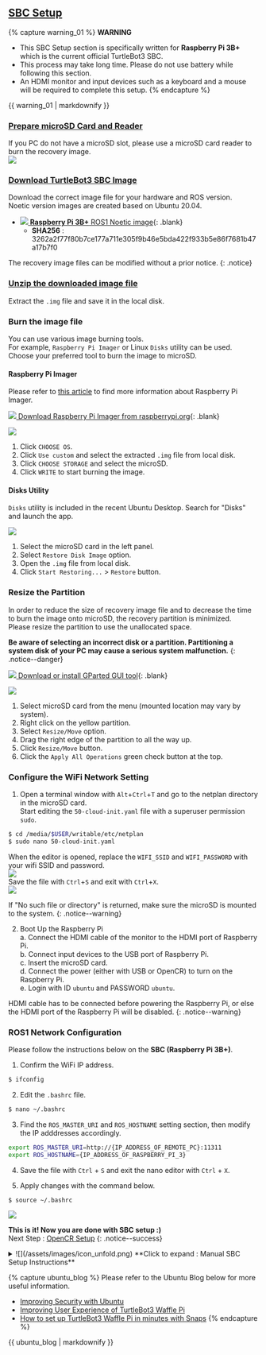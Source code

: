
<div style="counter-reset: h1 3"></div>
<div style="counter-reset: h2 1"></div>

## [SBC Setup](#sbc-setup)

{% capture warning_01 %}
**WARNING**
- This SBC Setup section is specifically written for **Raspberry Pi 3B+** which is the current official TurtleBot3 SBC.
- This process may take long time. Please do not use battery while following this section.
- An HDMI monitor and input devices such as a keyboard and a mouse will be required to complete this setup.
{% endcapture %}
<div class="notice--danger">{{ warning_01 | markdownify }}</div>

### [Prepare microSD Card and Reader](#prepare-microsd-card-and-reader)
If you PC do not have a microSD slot, please use a microSD card reader to burn the recovery image.  
![](/assets/images/platform/turtlebot3/setup/micro_sd_reader.png)

### [Download TurtleBot3 SBC Image](#download-turtlebot3-sbc-image)
Download the correct image file for your hardware and ROS version.  
Noetic version images are created based on Ubuntu 20.04.  

- [![](/assets/images/icon_download.png) **Raspberry Pi 3B+** ROS1 Noetic image](https://www.robotis.com/service/download.php?no=2008){: .blank}
  - **SHA256** : 3262a2f77f80b7ce177a711e305f9b46e5bda422f933b5e86f7681b47a17b7f0

The recovery image files can be modified without a prior notice.
{: .notice}

### [Unzip the downloaded image file](#unzip-the-downloaded-image-file)
Extract the `.img` file and save it in the local disk.

### Burn the image file
You can use various image burning tools.  
For example, `Raspberry Pi Imager` or Linux `Disks` utility can be used.  
Choose your preferred tool to burn the image to microSD.

#### Raspberry Pi Imager
Please refer to [this article](https://www.raspberrypi.org/blog/raspberry-pi-imager-imaging-utility/) to find more information about Raspberry Pi Imager.

[![](/assets/images/icon_download.png) Download Raspberry Pi Imager from raspberrypi.org](https://www.raspberrypi.org/software/){: .blank}

![](/assets/images/platform/turtlebot3/setup/rpi_imager.gif)  
1. Click `CHOOSE OS`.  
2. Click `Use custom` and select the extracted `.img` file from local disk.  
3. Click `CHOOSE STORAGE` and select the microSD.  
4. Click `WRITE` to start burning the image.

#### Disks Utility
`Disks` utility is included in the recent Ubuntu Desktop. Search for "Disks" and launch the app.  

![](/assets/images/platform/turtlebot3/setup/disks.gif)  
1. Select the microSD card in the left panel.  
2. Select `Restore Disk Image` option.  
3. Open the `.img` file from local disk.  
4. Click `Start Restoring...` > `Restore` button.

### Resize the Partition
In order to reduce the size of recovery image file and to decrease the time to burn the image onto microSD, the recovery partition is minimized.  
Please resize the partition to use the unallocated space.

**Be aware of selecting an incorrect disk or a partition. Partitioning a system disk of your PC may cause a serious system malfunction.**
{: .notice--danger}

[![](/assets/images/icon_download.png) Download or install GParted GUI tool](https://gparted.org/download.php){: .blank}

![](/assets/images/platform/turtlebot3/setup/gparted.gif)  
1. Select microSD card from the menu (mounted location may vary by system).  
2. Right click on the yellow partition.  
3. Select `Resize/Move` option.  
4. Drag the right edge of the partition to all the way up.  
5. Click `Resize/Move` button.  
6. Click the `Apply All Operations` green check button at the top.

### Configure the WiFi Network Setting
1. Open a terminal window with `Alt`+`Ctrl`+`T` and go to the netplan directory in the microSD card.  
Start editing the `50-cloud-init.yaml` file with a superuser permission `sudo`.  
```bash
$ cd /media/$USER/writable/etc/netplan
$ sudo nano 50-cloud-init.yaml
```  
When the editor is opened, replace the `WIFI_SSID` and `WIFI_PASSWORD` with your wifi SSID and password.  
![](/assets/images/platform/turtlebot3/setup/ros2_sbc_netcfg.png)  
Save the file with `Ctrl`+`S` and exit with `Ctrl`+`X`.  
![](/assets/images/platform/turtlebot3/setup/network_setup.gif)  

If "No such file or directory" is returned, make sure the microSD is mounted to the system.
{: .notice--warning}

2. Boot Up the Raspberry Pi  
  a. Connect the HDMI cable of the monitor to the HDMI port of Raspberry Pi.  
  b. Connect input devices to the USB port of Raspberry Pi.  
  c. Insert the microSD card.  
  d. Connect the power (either with USB or OpenCR) to turn on the Raspberry Pi.  
  e. Login with ID `ubuntu` and PASSWORD `ubuntu`.

HDMI cable has to be connected before powering the Raspberry Pi, or else the HDMI port of the Raspberry Pi will be disabled.
{: .notice--warning}

### ROS1 Network Configuration
Please follow the instructions below on the **SBC (Raspberry Pi 3B+)**.
1. Confirm the WiFi IP address.
  ```bash
$ ifconfig
  ```

2. Edit the `.bashrc` file.
  ```bash
$ nano ~/.bashrc
  ```

3. Find the `ROS_MASTER_URI` and `ROS_HOSTNAME` setting section, then modify the IP adddresses accordingly.
  ```bash
export ROS_MASTER_URI=http://{IP_ADDRESS_OF_REMOTE_PC}:11311
export ROS_HOSTNAME={IP_ADDRESS_OF_RASPBERRY_PI_3}
  ```

4. Save the file with `Ctrl` + `S` and exit the nano editor with `Ctrl` + `X`.

5. Apply changes with the command below.
  ```bash
$ source ~/.bashrc
  ```  
![](/assets/images/platform/turtlebot3/setup/ros1_sbc_netcfg.gif)

**This is it! Now you are done with SBC setup :)**  
Next Step : [OpenCR Setup](/docs/en/platform/turtlebot3/opencr_setup/#opencr-setup)
{: .notice--success}

<details>
<summary>
![](/assets/images/icon_unfold.png) **Click to expand : Manual SBC Setup Instructions**
</summary>
Please be aware that this manual setup takes a lot more time than burning the recovery image file, but allows flexible choice of package installation. **This instruction is not recommended for the beginners**.

1. ![](/assets/images/icon_download.png) Download the proper `Ubuntu 20.04.1(Focal) Preinstalled Server` image on your PC.
  - [Ubuntu 20.04.1(Focal) Preinstalled Server for Raspberry Pi3(arm64)](http://cdimage.ubuntu.com/ubuntu-server/focal/daily-preinstalled/current/){: .blank}

2. Extract the downloaded file.

3. Burn the `.img` file to the microSD card. You can use various image burning tools.  
  For example, `Raspberry Pi Imager` or Linux `Disks` utility can be used. Choose your preferred tool to burn the image to microSD.  
  ![](/assets/images/platform/turtlebot3/setup/rpi_imager.gif)  
  a. Click `CHOOSE OS`.  
  b. Click `Use custom` and select the extracted `.img` file from local disk.  
  c. Click `CHOOSE STORAGE` and select the microSD.  
  d. Click `WRITE` to start burning the image.

4. Boot Up the Raspberry Pi  
  a. Connect the HDMI cable of the monitor to the HDMI port of Raspberry Pi.  
  b. Connect input devices to the USB port of Raspberry Pi.  
  c. Insert the microSD card.  
  d. Connect the power (either with USB or OpenCR) to turn on the Raspberry Pi.

5. Configure the Raspberry Pi  
  a. Log in with default username(`ubuntu`) and password(`ubuntu`). After logged in, system will ask you to change the password.  
  b. Open automatic update setting file.  
  ```bash
$ sudo nano /etc/apt/apt.conf.d/20auto-upgrades
  ```

6. Change the update settings as below.
  ```bash
APT::Periodic::Update-Package-Lists "0";
APT::Periodic::Unattended-Upgrade "0";
  ```
  a. Save the file with `Ctrl`+`S` and exit with `Ctrl`+`X`.  

7. Enter below command to configure the WiFi network setting.
```bash
$ sudo nano /etc/netplan/50-cloud-init.yaml
```

8. When the editor is opened, append below contents at the end of the file.  
  Replace the `WIFI_SSID` and `WIFI_PASSWORD` with your wifi SSID and password.  
  ![](/assets/images/platform/turtlebot3/setup/ros2_sbc_netcfg.png)  
  Save the file with `Ctrl`+`S` and exit with `Ctrl`+`X`.

9. Reboot the Raspberry Pi.
  ```bash
$ sudo reboot
  ```

10. Set the `systemd` to prevent boot-up delay even if there is no network at startup. Run the command below to set mask the `systemd` process using the following command.
```bash
$ systemctl mask systemd-networkd-wait-online.service
```

11. Disable Suspend and Hibernation
  ```bash
$ sudo systemctl mask sleep.target suspend.target hibernate.target hybrid-sleep.target
  ```

12. After rebooting the Raspberry Pi, if you wish to work from the Remote PC using SSH, use below command from the remote PC terminal. The default password is **ubuntu**.
  ```bash
$ ssh ubuntu@{IP Address of Raspberry PI}
  ```

13. Install ROS1 Noetic Ninjemys
Enter below commands to the terminal one at a time.  
In order to check the details of the easy installation script, please refer to [the script file](https://raw.githubusercontent.com/ROBOTIS-GIT/robotis_tools/master/install_ros_noetic_rp3.sh).  
```bash
$ sudo apt-get update
$ sudo apt-get upgrade
$ wget https://raw.githubusercontent.com/ROBOTIS-GIT/robotis_tools/master/install_ros_noetic_rp3.sh
$ chmod 755 ./install_ros_noetic_rp3.sh
$ bash ./install_ros_noetic_rp3.sh
```
If the above installation fails, please refer to [the official ROS1 Noetic installation guide](http://wiki.ros.org/noetic/Installation/Ubuntu).

14. Install and Build ROS Packages.
  ```bash
$ sudo apt install ros-noetic-rosserial-python ros-noetic-tf
$ mkdir -p ~/catkin_ws/src && cd ~/catkin_ws/src
$ sudo apt install ros-noetic-hls-lfcd-lds-driver
$ sudo apt install ros-noetic-turtlebot3-msgs
$ sudo apt install ros-noetic-dynamixel-sdk
$ git clone -b noetic-devel https://github.com/ROBOTIS-GIT/turtlebot3.git
$ cd ~/catkin_ws/src/turtlebot3
$ rm -r turtlebot3_description/ turtlebot3_teleop/ turtlebot3_navigation/ turtlebot3_slam/ turtlebot3_example/
$ cd ~/catkin_ws/
$ echo 'source /opt/ros/noetic/setup.bash' >> ~/.bashrc
$ source ~/.bashrc
$ cd ~/catkin_ws && catkin_make -j1
$ echo 'source ~/catkin_ws/devel/setup.bash' >> ~/.bashrc
$ source ~/.bashrc
  ```

15. USB Port Setting
```bash
$ rosrun turtlebot3_bringup create_udev_rules
```

16. ROS1 Network Configuration
Confirm the WiFi IP address and edit the `.bashrc` file
  ```bash
$ nano ~/.bashrc
  ```

17. Modify the IP adddresses of `ROS_MASTER_URI` and the `ROS_HOSTNAME`.
```bash
export ROS_MASTER_URI=http://{IP_ADDRESS_OF_REMOTE_PC}:11311
export ROS_HOSTNAME={IP_ADDRESS_OF_RASPBERRY_PI_3}
```

18. Save the file and exit the nano editor.

19. Apply changes with the command below.
```bash
$ source ~/.bashrc
```

</details>


{% capture ubuntu_blog %}
Please refer to the Ubuntu Blog below for more useful information.  
- [Improving Security with Ubuntu](https://ubuntu.com/blog/steps-to-maximise-robotics-security-with-ubuntu)
- [Improving User Experience of TurtleBot3 Waffle Pi](https://ubuntu.com/blog/building-a-better-turtlebot3)
- [How to set up TurtleBot3 Waffle Pi in minutes with Snaps](https://ubuntu.com/blog/how-to-set-up-turtlebot3-in-minutes-with-snaps)
{% endcapture %}
<div class="notice--success">{{ ubuntu_blog | markdownify }}</div>

